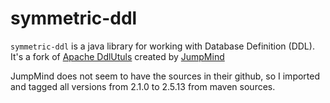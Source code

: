 # symmetric-ddl

`symmetric-ddl` is a java library for working with Database Definition (DDL). 
It's a fork of [Apache DdlUtuls](https://db.apache.org/ddlutils/) created by [JumpMind](https://github.com/JumpMind)

JumpMind does not seem to have the sources in their github, so I imported and tagged all versions from 2.1.0 to 2.5.13 from maven sources.

